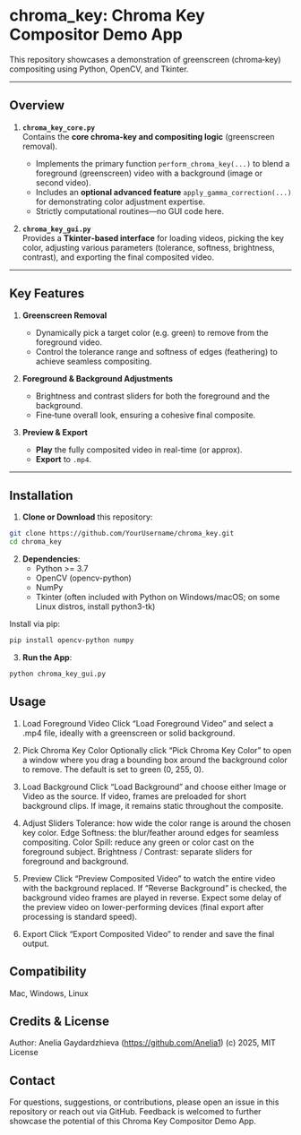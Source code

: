 # chroma_key: Chroma Key Compositor Demo App

This repository showcases a demonstration of greenscreen (chroma‐key) compositing using Python, OpenCV, and Tkinter. 

---

## Overview

1. **`chroma_key_core.py`**  
   Contains the **core chroma‐key and compositing logic** (greenscreen removal).  
   - Implements the primary function `perform_chroma_key(...)` to blend a foreground (greenscreen) video with a background (image or second video).  
   - Includes an **optional advanced feature** `apply_gamma_correction(...)` for demonstrating color adjustment expertise.  
   - Strictly computational routines—no GUI code here.

2. **`chroma_key_gui.py`**  
   Provides a **Tkinter‐based interface** for loading videos, picking the key color, adjusting various parameters (tolerance, softness, brightness, contrast), and exporting the final composited video.  

---

## Key Features

1. **Greenscreen Removal**  
   - Dynamically pick a target color (e.g. green) to remove from the foreground video.  
   - Control the tolerance range and softness of edges (feathering) to achieve seamless compositing.

2. **Foreground & Background Adjustments**  
   - Brightness and contrast sliders for both the foreground and the background.  
   - Fine‐tune overall look, ensuring a cohesive final composite.

3. **Preview & Export**  
   - **Play** the fully composited video in real-time (or approx).  
   - **Export** to `.mp4`.

---

## Installation

1. **Clone or Download** this repository:
```bash
git clone https://github.com/YourUsername/chroma_key.git
cd chroma_key
```

2. **Dependencies**: 
	- Python >= 3.7
	- OpenCV (opencv-python)
	- NumPy
	- Tkinter (often included with Python on Windows/macOS; on some Linux distros, install python3-tk)

Install via pip:
```bash
pip install opencv-python numpy
```

3. **Run the App**: 
```bash
python chroma_key_gui.py
```

## Usage

1. Load Foreground Video
Click “Load Foreground Video” and select a .mp4 file, ideally with a greenscreen or solid background.

3.	Pick Chroma Key Color
Optionally click “Pick Chroma Key Color” to open a window where you drag a bounding box around the background color to remove. The default is set to green (0, 255, 0).

5.	Load Background
Click “Load Background” and choose either Image or Video as the source.
If video, frames are preloaded for short background clips.
If image, it remains static throughout the composite.

7.	Adjust Sliders
Tolerance: how wide the color range is around the chosen key color.
Edge Softness: the blur/feather around edges for seamless compositing.
Color Spill: reduce any green or color cast on the foreground subject.
Brightness / Contrast: separate sliders for foreground and background.

5.	Preview
Click “Preview Composited Video” to watch the entire video with the background replaced.
If “Reverse Background” is checked, the background video frames are played in reverse.
Expect some delay of the preview video on lower-performing devices (final export after processing is standard speed).

6.	Export
Click “Export Composited Video” to render and save the final output.

## Compatibility

Mac, Windows, Linux

## Credits & License

Author: Anelia Gaydardzhieva (https://github.com/Anelia1)
(c) 2025, MIT License

## Contact

For questions, suggestions, or contributions, please open an issue in this repository or reach out via GitHub. Feedback is welcomed to further showcase the potential of this Chroma Key Compositor Demo App.
